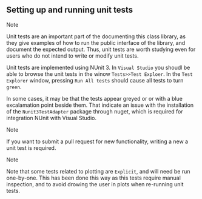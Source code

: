 ## Setting up and running unit tests

> [!Note]
> Unit tests are an important part of the documenting this class library, as they give examples of how to run the public interface of the library, and document 
> the expected output. Thus, unit tests are worth studying even for users who do not intend to write or modify unit tests.

Unit tests are implemented using NUnit 3.
In ``Visual Studio`` you shoudl be able to browse the unit tests in the winow ``Tests>>Test Exploer``. In the ``Test Explorer`` window, pressing ``Run All tests`` should cause
all tests to turn ``green``. 

In some cases, it may be that the tests appear greyed or or with a blue excalamation point beside them. That indicate an issue with the installation of the ``Nunit3TestAdapter`` 
package through nuget, which is required for integration NUnit with Visual Studio. 

> [!Note]
> If you want to submit a pull request for new functionality, writing a new a unit test is required.

> [!Note]
> Note that some tests related to plotting are ``Explicit``, and will need be run one-by-one. This has been done this way as this tests require manual inspection, and to avoid
> drowing the user in plots when re-running unit tests. 
